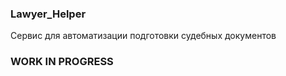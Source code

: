 ### Lawyer_Helper ###

Сервис для автоматизации подготовки судебных документов

### WORK IN PROGRESS ###